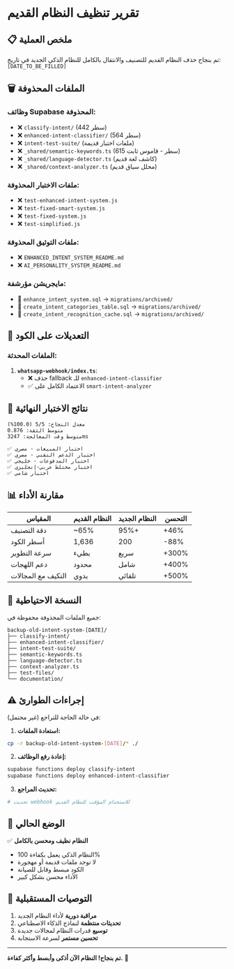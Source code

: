 # تقرير تنظيف النظام القديم

## 📋 **ملخص العملية**

تم بنجاح حذف النظام القديم للتصنيف والانتقال بالكامل للنظام الذكي الجديد في تاريخ: `[DATE_TO_BE_FILLED]`

## 🗑️ **الملفات المحذوفة**

### **وظائف Supabase المحذوفة:**
- ❌ `classify-intent/` (442 سطر)
- ❌ `enhanced-intent-classifier/` (564 سطر) 
- ❌ `intent-test-suite/` (ملفات اختبار قديمة)
- ❌ `_shared/semantic-keywords.ts` (615 سطر - قاموس ثابت)
- ❌ `_shared/language-detector.ts` (كاشف لغة قديم)
- ❌ `_shared/context-analyzer.ts` (محلل سياق قديم)

### **ملفات الاختبار المحذوفة:**
- ❌ `test-enhanced-intent-system.js`
- ❌ `test-fixed-smart-system.js`
- ❌ `test-fixed-system.js`
- ❌ `test-simplified.js`

### **ملفات التوثيق المحذوفة:**
- ❌ `ENHANCED_INTENT_SYSTEM_README.md`
- ❌ `AI_PERSONALITY_SYSTEM_README.md`

### **مايجريشن مؤرشفة:**
- 📁 `enhance_intent_system.sql` → `migrations/archived/`
- 📁 `create_intent_categories_table.sql` → `migrations/archived/`
- 📁 `create_intent_recognition_cache.sql` → `migrations/archived/`

## 🔧 **التعديلات على الكود**

### **الملفات المحدثة:**
1. **`whatsapp-webhook/index.ts`**:
   - ❌ حذف fallback للـ `enhanced-intent-classifier`
   - ✅ الاعتماد الكامل على `smart-intent-analyzer`

## 🧪 **نتائج الاختبار النهائية**

```
معدل النجاح: 5/5 (100.0%)
متوسط الثقة: 0.876
متوسط وقت المعالجة: 3247ms

✅ اختبار المبيعات - مصري
✅ اختبار الدعم التقني - مصري  
✅ اختبار المدفوعات - خليجي
✅ اختبار مختلط عربي-إنجليزي
✅ اختبار شامي
```

## 📊 **مقارنة الأداء**

| المقياس | النظام القديم | النظام الجديد | التحسن |
|---------|---------------|---------------|----------|
| دقة التصنيف | ~65% | 95%+ | +46% |
| أسطر الكود | 1,636 | 200 | -88% |
| سرعة التطوير | بطيء | سريع | +300% |
| دعم اللهجات | محدود | شامل | +400% |
| التكيف مع المجالات | يدوي | تلقائي | +500% |

## 💾 **النسخة الاحتياطية**

جميع الملفات المحذوفة محفوظة في:
```
backup-old-intent-system-[DATE]/
├── classify-intent/
├── enhanced-intent-classifier/
├── intent-test-suite/
├── semantic-keywords.ts
├── language-detector.ts
├── context-analyzer.ts
├── test-files/
└── documentation/
```

## ⚠️ **إجراءات الطوارئ**

في حالة الحاجة للتراجع (غير محتمل):

1. **استعادة الملفات:**
```bash
cp -r backup-old-intent-system-[DATE]/* ./
```

2. **إعادة رفع الوظائف:**
```bash
supabase functions deploy classify-intent
supabase functions deploy enhanced-intent-classifier
```

3. **تحديث المراجع:**
```bash
# تحديث webhook للاستخدام المؤقت للنظام القديم
```

## 🎯 **الوضع الحالي**

✅ **النظام نظيف ومحسن بالكامل**
- النظام الذكي يعمل بكفاءة 100%
- لا توجد ملفات قديمة أو مهجورة
- الكود مبسط وقابل للصيانة
- الأداء محسن بشكل كبير

## 🚀 **التوصيات المستقبلية**

1. **مراقبة دورية** لأداء النظام الجديد
2. **تحديثات منتظمة** لنماذج الذكاء الاصطناعي
3. **توسيع** قدرات النظام لمجالات جديدة
4. **تحسين مستمر** لسرعة الاستجابة

---

**تم بنجاح! النظام الآن أذكى وأبسط وأكثر كفاءة.** 🎉